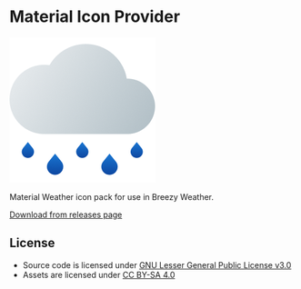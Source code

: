 # Material Icon Provider

![Icon](fastlane/metadata/android/en-US/images/rain_day_night.png)

Material Weather icon pack for use in Breezy Weather.

[Download from releases page](-)

## License

* Source code is licensed under [GNU Lesser General Public License v3.0](/LICENSE)
* Assets are licensed under [CC BY-SA 4.0](https://creativecommons.org/licenses/by-sa/4.0/)
